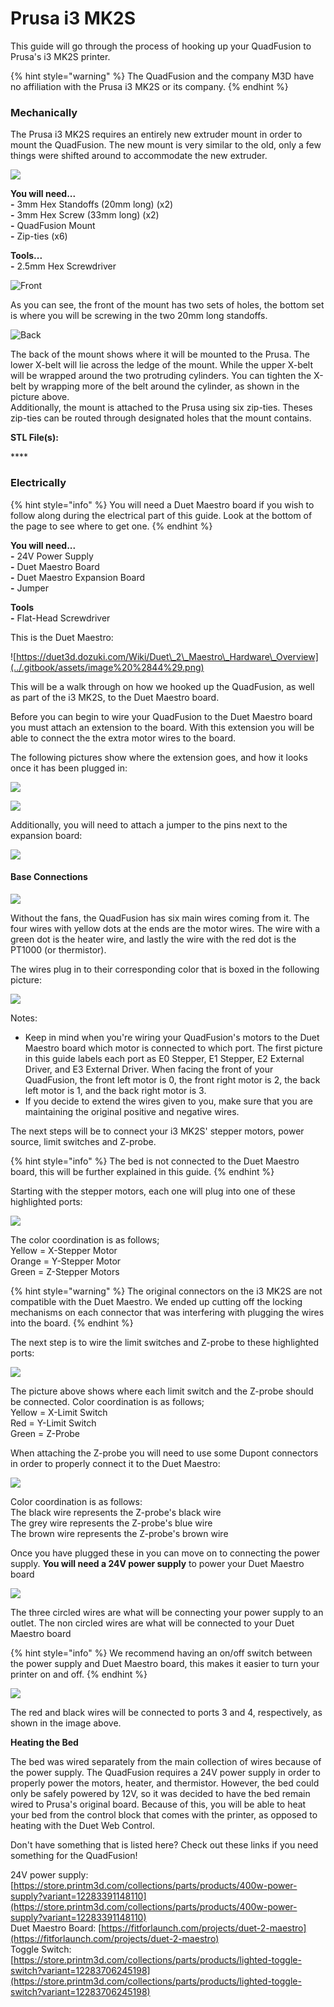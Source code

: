 # Prusa i3 MK2S

This guide will go through the process of hooking up your QuadFusion to Prusa's i3 MK2S printer.

{% hint style="warning" %}
The QuadFusion and the company M3D have no affiliation with the Prusa i3 MK2S or its company.
{% endhint %}

### Mechanically

The Prusa i3 MK2S requires an entirely new extruder mount in order to mount the QuadFusion. The new mount is very similar to the old, only a few things were shifted around to accommodate the new extruder.

![](../.gitbook/assets/img_1390.jpg)

**You will need...**  
**-** 3mm Hex Standoffs \(20mm long\) \(x2\)  
**-** 3mm Hex Screw \(33mm long\) \(x2\)  
**-** QuadFusion Mount  
**-** Zip-ties \(x6\)

**Tools...**  
**-** 2.5mm Hex Screwdriver

![Front](../.gitbook/assets/image%20%2873%29.png)

As you can see, the front of the mount has two sets of holes, the bottom set is where you will be screwing in the two 20mm long standoffs.

![Back](../.gitbook/assets/image%20%2831%29.png)

The back of the mount shows where it will be mounted to the Prusa. The lower X-belt will lie across the ledge of the mount. While the upper X-belt will be wrapped around the two protruding cylinders. You can tighten the X-belt by wrapping more of the belt around the cylinder, as shown in the picture above.   
Additionally, the mount is attached to the Prusa using six zip-ties. Theses zip-ties can be routed through designated holes that the mount contains. 

**STL File\(s\):**

\*\*\*\*

### **Electrically**

{% hint style="info" %}
You will need a Duet Maestro board if you wish to follow along during the electrical part of this guide. Look at the bottom of the page to see where to get one.
{% endhint %}

**You will need...  
-** 24V Power Supply  
**-** Duet Maestro Board  
**-** Duet Maestro Expansion Board  
**-** Jumper

**Tools  
-** Flat-Head Screwdriver

This is the Duet Maestro:

![https://duet3d.dozuki.com/Wiki/Duet\_2\_Maestro\_Hardware\_Overview](../.gitbook/assets/image%20%2844%29.png)

This will be a walk through on how we hooked up the QuadFusion, as well as part of the i3 MK2S, to the Duet Maestro board.

Before you can begin to wire your QuadFusion to the Duet Maestro board you must attach an extension to the board. With this extension you will be able to connect the the extra motor wires to the board.

The following pictures show where the extension goes, and how it looks once it has been plugged in: 

![](../.gitbook/assets/image%20%2866%29.png)

![](../.gitbook/assets/image%20%282%29.png)

Additionally, you will need to attach a jumper to the pins next to the expansion board:

![](../.gitbook/assets/image%20%2810%29.png)

#### Base Connections

![](../.gitbook/assets/image%20%286%29.png)

Without the fans, the QuadFusion has six main wires coming from it. The four wires with yellow dots at the ends are the motor wires. The wire with a green dot is the heater wire, and lastly the wire with the red dot is the PT1000 \(or thermistor\). 

The wires plug in to their corresponding color that is boxed in the following picture:

![](../.gitbook/assets/image%20%2850%29.png)

Notes:

* Keep in mind when you're wiring your QuadFusion's motors to the Duet Maestro board which motor is connected to which port. The first picture in this guide labels each port as E0 Stepper, E1 Stepper, E2 External Driver, and E3 External Driver. When facing the front of your QuadFusion, the front left motor is 0, the front right motor is 2, the back left motor is 1, and the back right motor is 3. 
* If you decide to extend the wires given to you, make sure that you are maintaining the original positive and negative wires. 

The next steps will be to connect your i3 MK2S' stepper motors, power source, limit switches and Z-probe.

{% hint style="info" %}
The bed is not connected to the Duet Maestro board, this will be further explained in this guide.
{% endhint %}

Starting with the stepper motors, each one will plug into one of these highlighted ports:

![](../.gitbook/assets/image%20%2868%29.png)

The color coordination is as follows;  
Yellow = X-Stepper Motor  
Orange = Y-Stepper Motor  
Green = Z-Stepper Motors

{% hint style="warning" %}
The original connectors on the i3 MK2S are not compatible with the Duet Maestro. We ended up cutting off the locking mechanisms on each connector that was interfering with plugging the wires into the board.
{% endhint %}

The next step is to wire the limit switches and Z-probe to these highlighted ports:

![](../.gitbook/assets/image%20%2876%29.png)

The picture above shows where each limit switch and the Z-probe should be connected. Color coordination is as follows;  
Yellow = X-Limit Switch  
Red = Y-Limit Switch  
Green = Z-Probe

When attaching the Z-probe you will need to use some Dupont connectors in order to properly connect it to the Duet Maestro:

![](../.gitbook/assets/image%20%2852%29.png)

Color coordination is as follows:  
The black wire represents the Z-probe's black wire  
The grey wire represents the Z-probe's blue wire  
The brown wire represents the Z-probe's brown wire

Once you have plugged these in you can move on to connecting the power supply. **You will need a 24V power supply** to power your Duet Maestro board

![](../.gitbook/assets/image%20%2822%29.png)

The three circled wires are what will be connecting your power supply to an outlet. The non circled wires are what will be connected to your Duet Maestro board

{% hint style="info" %}
We recommend having an on/off switch between the power supply and Duet Maestro board, this makes it easier to turn your printer on and off. 
{% endhint %}

![](../.gitbook/assets/image%20%2823%29.png)

The red and black wires will be connected to ports 3 and 4, respectively, as shown in the image above.

**Heating the Bed**

The bed was wired separately from the main collection of wires because of the power supply. The QuadFusion requires a 24V power supply in order to properly power the motors, heater, and thermistor. However, the bed could only be safely powered by 12V, so it was decided to have the bed remain wired to Prusa's original board. Because of this, you will be able to heat your bed from the control block that comes with the printer, as opposed to heating with the Duet Web Control.





Don't have something that is listed here? Check out these links if you need something for the QuadFusion!

24V power supply: [https://store.printm3d.com/collections/parts/products/400w-power-supply?variant=12283391148110](https://store.printm3d.com/collections/parts/products/400w-power-supply?variant=12283391148110)  
Duet Maestro Board: [https://fitforlaunch.com/projects/duet-2-maestro](https://fitforlaunch.com/projects/duet-2-maestro)  
Toggle Switch: [https://store.printm3d.com/collections/parts/products/lighted-toggle-switch?variant=12283706245198](https://store.printm3d.com/collections/parts/products/lighted-toggle-switch?variant=12283706245198)  


